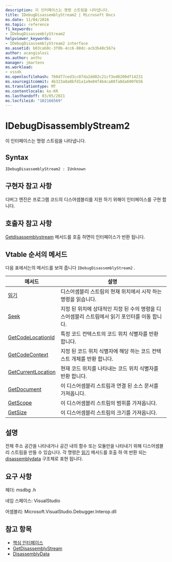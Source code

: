 ```yaml
---
description: 이 인터페이스는 명령 스트림을 나타냅니다.
title: IDebugDisassemblyStream2 | Microsoft Docs
ms.date: 11/04/2016
ms.topic: reference
f1_keywords:
- IDebugDisassemblyStream2
helpviewer_keywords:
- IDebugDisassemblyStream2 interface
ms.assetid: b03cab0c-3f0b-4cc6-88dc-acb3b48c567a
author: acangialosi
ms.author: anthc
manager: jmartens
ms.workload:
- vssdk
ms.openlocfilehash: 760d77ced3cc07da2dd02c21cf3ed0200df14231
ms.sourcegitcommit: 4b323a8a8bfd1a1a9e84f4b4ca88fa8da690f656
ms.translationtype: MT
ms.contentlocale: ko-KR
ms.lasthandoff: 03/05/2021
ms.locfileid: "102166569"
---
```

# <a name="idebugdisassemblystream2"></a>IDebugDisassemblyStream2
이 인터페이스는 명령 스트림을 나타냅니다.

## <a name="syntax"></a>Syntax

```
IDebugDisassemblyStream2 : IUnknown
```

## <a name="notes-for-implementers"></a>구현자 참고 사항
 디버그 엔진은 프로그램 코드의 디스어셈블리를 지원 하기 위해이 인터페이스를 구현 합니다.

## <a name="notes-for-callers"></a>호출자 참고 사항
 [Getdisassemblystream](../../../extensibility/debugger/reference/idebugprogram2-getdisassemblystream.md) 메서드를 호출 하면이 인터페이스가 반환 됩니다.

## <a name="methods-in-vtable-order"></a>Vtable 순서의 메서드
 다음 표에서는의 메서드를 보여 줍니다 `IDebugDisassemblyStream2` .

|메서드|설명|
|------------|-----------------|
|[읽기](../../../extensibility/debugger/reference/idebugdisassemblystream2-read.md)|디스어셈블리 스트림의 현재 위치에서 시작 하는 명령을 읽습니다.|
|[Seek](../../../extensibility/debugger/reference/idebugdisassemblystream2-seek.md)|지정 된 위치에 상대적인 지정 된 수의 명령을 디스어셈블리 스트림에서 읽기 포인터를 이동 합니다.|
|[GetCodeLocationId](../../../extensibility/debugger/reference/idebugdisassemblystream2-getcodelocationid.md)|특정 코드 컨텍스트의 코드 위치 식별자를 반환 합니다.|
|[GetCodeContext](../../../extensibility/debugger/reference/idebugdisassemblystream2-getcodecontext.md)|지정 된 코드 위치 식별자에 해당 하는 코드 컨텍스트 개체를 반환 합니다.|
|[GetCurrentLocation](../../../extensibility/debugger/reference/idebugdisassemblystream2-getcurrentlocation.md)|현재 코드 위치를 나타내는 코드 위치 식별자를 반환 합니다.|
|[GetDocument](../../../extensibility/debugger/reference/idebugdisassemblystream2-getdocument.md)|이 디스어셈블리 스트림과 연결 된 소스 문서를 가져옵니다.|
|[GetScope](../../../extensibility/debugger/reference/idebugdisassemblystream2-getscope.md)|이 디스어셈블리 스트림의 범위를 가져옵니다.|
|[GetSize](../../../extensibility/debugger/reference/idebugdisassemblystream2-getsize.md)|이 디스어셈블리 스트림의 크기를 가져옵니다.|

## <a name="remarks"></a>설명
 전체 주소 공간을 나타내거나 공간 내의 함수 또는 모듈만을 나타내기 위해 디스어셈블리 스트림을 만들 수 있습니다. 각 명령은 [읽기](../../../extensibility/debugger/reference/idebugdisassemblystream2-read.md) 메서드를 호출 하 여 반환 되는 [disassemblydata](../../../extensibility/debugger/reference/disassemblydata.md) 구조체로 표현 됩니다.

## <a name="requirements"></a>요구 사항
 헤더: msdbg .h

 네임 스페이스: VisualStudio

 어셈블리: Microsoft.VisualStudio.Debugger.Interop.dll

## <a name="see-also"></a>참고 항목
- [핵심 인터페이스](../../../extensibility/debugger/reference/core-interfaces.md)
- [GetDisassemblyStream](../../../extensibility/debugger/reference/idebugprogram2-getdisassemblystream.md)
- [DisassemblyData](../../../extensibility/debugger/reference/disassemblydata.md)
